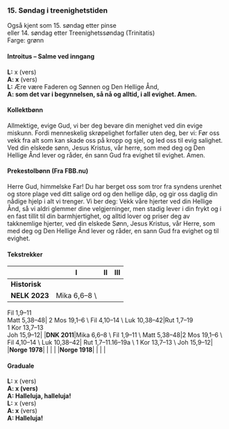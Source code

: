 ### 15. Søndag i treenighetstiden

Også kjent som 15. søndag etter pinse  
eller 14. søndag etter Treenighetssøndag (Trinitatis)  
Farge: grønn  

#### Introitus – Salme ved inngang

**L:** x (vers)  
**A: x** (vers)  
**L:** Ære være Faderen og Sønnen og Den Hellige Ånd,  
**A: som det var i begynnelsen, så nå og alltid, i all evighet. Amen.** 

#### Kollektbønn

Allmektige, evige Gud, vi ber deg bevare din menighet ved din evige miskunn. Fordi menneskelig skrøpelighet forfaller uten deg, ber vi: Før oss vekk fra alt som kan skade oss på kropp og sjel, og led oss til evig salighet. Ved din elskede sønn, Jesus Kristus, vår herre, som med deg og Den Hellige Ånd lever og råder, én sann Gud fra evighet til evighet. Amen.

#### Prekestolbønn (Fra FBB.nu)

Herre Gud, himmelske Far! Du har berget oss som tror fra syndens urenhet og store plage ved ditt salige ord og den hellige dåp, og gir oss daglig din nådige hjelp i alt vi trenger. Vi ber deg: Vekk våre hjerter ved din Hellige Ånd, så vi aldri glemmer dine velgjerninger, men stadig lever i din frykt og i en fast tillit til din barmhjertighet, og alltid lover og priser deg av takknemlige hjerter, ved din elskede Sønn, Jesus Kristus, vår Herre, som med deg og Den Hellige Ånd lever og råder, en sann Gud fra evighet og til evighet.

#### Tekstrekker

| |I|II|III|
|--|--|--|--|
|**Historisk**| | | |
|**NELK 2023**|Mika 6,6–8 \
Fil 1,9–11 \
Matt 5,38–48| 2 Mos 19,1–6 \ 
Fil 4,10–14 \ 
Luk 10,38–42|Rut 1,7–19 <br> 1 Kor 13,7–13 <br> Joh 15,9–12|
|**DNK 2011**|Mika 6,6–8 \ Fil 1,9–11 \ Matt 5,38–48|2 Mos 19,1–6 \ Fil 4,10–14 \ Luk 10,38–42| Rut 1,7–11.16–19a \ 1 Kor 13,7–13 \ Joh 15,9–12|
|**Norge 1978**| | | |
|**Norge 1918**| | | |

#### Graduale

**L:** x (vers)  
**A: x (vers)**  
**A: Halleluja, halleluja!**  
**L:** x (vers)  
**A: x** (vers)  
**A: Halleluja!**  
